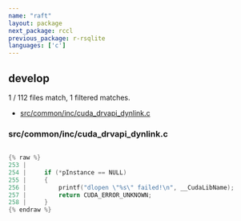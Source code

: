 ```yaml
---
name: "raft"
layout: package
next_package: rccl
previous_package: r-rsqlite
languages: ['c']
---
```

## develop
1 / 112 files match, 1 filtered matches.

 - [src/common/inc/cuda_drvapi_dynlink.c](#srccommoninccuda_drvapi_dynlinkc)

### src/common/inc/cuda_drvapi_dynlink.c

```c

{% raw %}
253 | 
254 |     if (*pInstance == NULL)
255 |     {
256 |         printf("dlopen \"%s\" failed!\n", __CudaLibName);
257 |         return CUDA_ERROR_UNKNOWN;
258 |     }
{% endraw %}

```